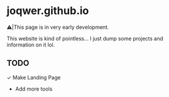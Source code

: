 # joqwer.github.io

⚠️|This page is in very early development.

This website is kind of pointless... I just dump some projects and information on it lol.

## TODO
✓ Make Landing Page
- Add more tools
